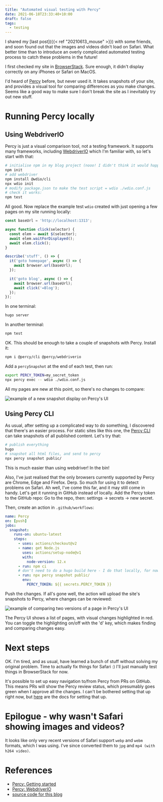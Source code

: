 ```yaml
---
title: "Automated visual testing with Percy"
date: 2021-06-18T23:33:40+10:00
draft: false
tags:
  - testing
---
```


I shared my [last post]({{< ref "20210613_mouse" >}}) with some friends, and
soon found out that the images and videos didn't load on Safari. What better
time than to introduce an overly complicated automated testing process to catch
these problems in the future!

I first checked my site in [BrowserStack](https://www.browserstack.com/). Sure
enough, it didn't display correctly on any iPhones or Safari on MacOS.

I'd heard of [Percy](https://percy.io/) before, but never used it. It takes
snapshots of your site, and provides a visual tool for comparing differences as
you make changes. Seems like a good way to make sure I don't break the site as
I inevitably try out new stuff.


# Running Percy locally

## Using WebdriverIO
Percy is just a visual comparison tool, not a testing framework. It supports
many frameworks, including [WebdriverIO](https://webdriver.io/) which I'm
familiar with, so let's start with that:

```sh
# initialise npm in my blog project (nooo! I didn't think it would happen so soon :( )
npm init
# add webdriver
npm install @wdio/cli
npx wdio init
# modify package.json to make the test script = wdio ./wdio.conf.js
# check it works:
npm test
```

All good. Now replace the example test `wdio` created with just opening a few
pages on my site running locally:

```js
const baseUrl = 'http://localhost:1313';

async function click(selector) {
  const elem = await $(selector);
  await elem.waitForDisplayed();
  await elem.click();
}

describe('stuff', () => {
  it('goto homepage', async () => {
    await browser.url(baseUrl);
  });

  it('goto blog', async () => {
    await browser.url(baseUrl);
    await click('=Blog');
  });
});
```

In one terminal:

```sh
hugo server
```

In another terminal:

```sh
npm test
```

OK. This should be enough to take a couple of snapshots with Percy. Install it:

```sh
npm i @percy/cli @percy/webdriverio
```

Add a `percySnapshot` at the end of each test, then run:

```sh
export PERCY_TOKEN=my_secret_token
npx percy exec -- wdio ./wdio.conf.js
```

All my pages are new at this point, so there's no changes to compare:

<img
  src="/blog/20210618_percy/new_snapshot.png"
  alt="example of a new snapshot display on Percy's UI" />


## Using Percy CLI
As usual, after setting up a complicated way to do something, I discovered that
there's an easier process. For static sites like this one, the
[Percy CLI](https://docs.percy.io/docs/snapshot-cli-command) can take snapshots
of all published content. Let's try that:

```sh
# publish everything
hugo
# snapshot all html files, and send to percy
npx percy snapshot public/
```

This is much easier than using webdriver! In the bin!

Also, I've just realised that the only browsers currently supported by Percy are
Chrome, Edge and Firefox. Derp. So much for using it to detect problems on
Safari. Ah well, I've come this far, and it may still come in handy. Let's get
it running in GitHub instead of locally. Add the Percy token to the GitHub repo:
Go to the repo, then: settings -> secrets -> new secret.

Then, create an action in `.github/workflows`:

```yml
name: Percy
on: [push]
jobs:
  snapshot:
    runs-on: ubuntu-latest
    steps:
      - uses: actions/checkout@v2
      - name: get Node.js
        uses: actions/setup-node@v1
        with:
          node-version: 12.x
      - run: npm ci
      # don't need to do a hugo build here - I do that locally, for now at least
      - run: npx percy snapshot public/
        env:
          PERCY_TOKEN: ${{ secrets.PERCY_TOKEN }}
```

Push the changes. If all's gone well, the action will upload the site's
snapshots to Percy, where changes can be reviewed:

<img
  src="/blog/20210618_percy/compare_page_versions.png"
  alt="example of comparing two versions of a page in Percy's UI" />

The Percy UI shows a list of pages, with visual changes highlighted in red. You
can toggle the highlighting on/off with the 'd' key, which makes finding and
comparing changes easy.


# Next steps
OK. I'm tired, and as usual, have learned a bunch of stuff without solving my
original problem. Time to actually fix things for Safari :) I'll just manually
test things in BrowserStack for now.

It's possible to set up easy navigation to/from Percy from PRs on GitHub. This
means PRs will show the Percy review status, which presumably goes green when I
approve all the changes. I can't be bothered setting that up right now, but
[here](https://docs.percy.io/docs/source-code-integrations) are the docs for
setting that up.


# Epilogue - why wasn't Safari showing images and videos?
It looks like only very recent versions of Safari support `webp` and `webm`
formats, which I was using. I've since converted them to `jpg` and
`mp4 (with h264 video)`.


# References
- [Percy: Getting started](https://docs.percy.io/docs/getting-started)
- [Percy: WebdriverIO](https://docs.percy.io/docs/webdriverio)
- [source code for this blog](https://github.com/uozuAho/blog)
